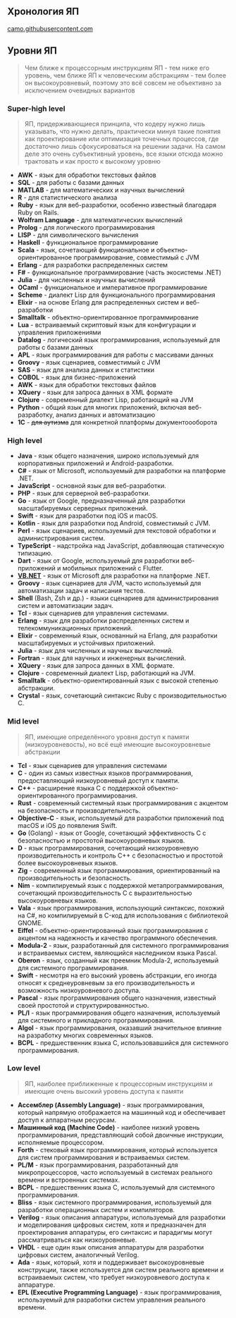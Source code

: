 ## Хронология ЯП

[camo.githubusercontent.com](https://camo.githubusercontent.com/8b19774f59ffb234864080fd95ea8ce17213ab04c87a540d46b4c68f8ef39aae/68747470733a2f2f7261776769746875622e636f6d2f73746572656f626f6f737465722f70726f6772616d6d696e672d6c616e6775616765732d67656e65616c6f676963616c2d747265652f67682d70616765732f696d672f6469616772616d2e737667)

## Уровни ЯП

> Чем ближе к процессорным инструкциям ЯП - тем ниже его уровень, чем ближе ЯП к человеческим абстракциям - тем более он высокоуровневый, поэтому это всё совсем не объективно за исключением очевидных вариантов
> 

### Super-high level

> ЯП, придерживающиеся принципа, что кодеру нужно лишь указывать, что нужно делать, практически минуя такие понятия как проектирование или оптимизация точечных процессов, где достаточно лишь сфокусироваться на решении задачи. На самом деле это очень субъективный уровень, все языки отсюда можно трактовать и как просто к высокому уровню
> 
- **AWK** - язык для обработки текстовых файлов
- **SQL** - для работы с базами данных
- **MATLAB** - для математических и научных вычислений
- **R** - для статистического анализа
- **Ruby** - язык для веб-разработки, особенно известный благодаря Ruby on Rails.
- **Wolfram Language** - для математических вычислений
- **Prolog** - для логического программирования
- **LISP** - для символического вычисления
- **Haskell** - функциональное программирование
- **Scala** - язык, сочетающий функциональное и объектно-ориентированное программирование, совместимый с JVM
- **Erlang** - для разработки распределенных систем
- **F#** - функциональное программирование (часть экосистемы .NET)
- **Julia** - для численных и научных вычислений
- **OCaml** - функциональное и императивное программирование
- **Scheme** - диалект Lisp для функционального программирования
- **Elixir** - на основе Erlang для распределенных систем и веб-разработки
- **Smalltalk** - объектно-ориентированное программирование
- **Lua** - встраиваемый скриптовый язык для конфигурации и управления приложениями
- **Datalog** - логический язык программирования, используемый для работы с базами данных
- **APL** - язык программирования для работы с массивами данных
- **Groovy** - язык сценариев, совместимый с JVM
- **SAS** - язык для анализа данных и статистики
- **COBOL** - язык для бизнес-приложений
- **AWK** - язык для обработки текстовых файлов
- **XQuery** - язык для запроса данных в XML формате
- **Clojure** - современный диалект Lisp, работающий на JVM
- **Python** - общий язык для многих приложений, включая веб-разработку, анализ данных и автоматизацию
- **1C** - ~~для аутизма~~ для конкретной платформы документоооборота

### High level

- **Java** - язык общего назначения, широко используемый для корпоративных приложений и Android-разработки.
- **C#** - язык от Microsoft, используемый для разработки на платформе .NET.
- **JavaScript** - основной язык для веб-разработки.
- **PHP** - язык для серверной веб-разработки.
- **Go** - язык от Google, предназначенный для разработки масштабируемых серверных приложений.
- **Swift** - язык для разработки под iOS и macOS.
- **Kotlin** - язык для разработки под Android, совместимый с JVM.
- **Perl** - язык сценариев, используемый для текстовой обработки и администрирования систем.
- **TypeScript** - надстройка над JavaScript, добавляющая статическую типизацию.
- **Dart** - язык от Google, используемый для разработки веб-приложений и мобильных приложений с Flutter.
- [**VB.NET**](http://vb.net/) - язык от Microsoft для разработки на платформе .NET.
- **Groovy** - язык сценариев для JVM, часто используемый для автоматизации задач и написания тестов.
- **Shell** (Bash, Zsh и др.) - языки сценариев для администрирования систем и автоматизации задач.
- **Tcl** - язык сценариев для управления системами.
- **Erlang** - язык для разработки распределенных систем и телекоммуникационных приложений.
- **Elixir** - современный язык, основанный на Erlang, для разработки масштабируемых и устойчивых приложений.
- **Julia** - язык для численных и научных вычислений.
- **Fortran** - язык для научных и инженерных вычислений.
- **XQuery** - язык для запроса данных в XML формате.
- **Clojure** - современный диалект Lisp, работающий на JVM.
- **Smalltalk** - объектно-ориентированный язык с высокой степенью абстракции.
- **Crystal** - язык, сочетающий синтаксис Ruby с производительностью C.

### Mid level

> ЯП, имеющие определённого уровня доступ к памяти (низкоуровневость), но всё ещё имеющие высокоуровневые абстракции
> 
- **Tcl** - язык сценариев для управления системами
- **C** - один из самых известных языков программирования, предоставляющий низкоуровневый доступ к памяти.
- **C++** - расширение языка C с поддержкой объектно-ориентированного программирования.
- **Rust** - современный системный язык программирования с акцентом на безопасность и производительность.
- **Objective-C** - язык, используемый для разработки приложений под macOS и iOS до появления Swift.
- **Go** (Golang) - язык от Google, сочетающий эффективность C с безопасностью и простотой высокоуровневых языков.
- **D** - язык программирования, сочетающий низкоуровневую производительность и контроль C++ с безопасностью и простотой более высокоуровневых языков.
- **Zig** - современный язык программирования, ориентированный на производительность и безопасность.
- **Nim** - компилируемый язык с поддержкой метапрограммирования, сочетающий производительность C с выразительностью высокоуровневых языков.
- **Vala** - язык программирования, использующий синтаксис, похожий на C#, но компилируемый в C-код для использования с библиотекой GNOME.
- **Eiffel** - объектно-ориентированный язык программирования с акцентом на надежность и качество программного обеспечения.
- **Modula-2** - язык, разработанный для системного программирования и встраиваемых систем, являющийся наследником языка Pascal.
- **Oberon** - язык, созданный как преемник Modula-2, используемый для системного программирования.
- **Swift** - несмотря на его высокий уровень абстракции, его иногда относят к среднеуровневым за его производительность и возможность низкоуровневого доступа.
- **Pascal** - язык программирования общего назначения, известный своей простотой и структурированностью.
- **PL/I** - язык программирования общего назначения, используемый для системного и прикладного программирования.
- **Algol** - язык программирования, оказавший значительное влияние на разработку многих современных языков.
- **BCPL** - предшественник языка C, использовавшийся для системного программирования.

### Low level

> ЯП, наиболее приближенные к процессорным инструкциям и имеющие очень высокий уровень доступа к памяти
> 
- **Ассемблер (Assembly Language)** - язык программирования, который напрямую отображается на машинный код и обеспечивает доступ к аппаратным ресурсам.
- **Машинный код (Machine Code)** - наиболее низкий уровень программирования, представляющий собой двоичные инструкции, исполняемые процессором.
- **Forth** - стековый язык программирования, который используется для систем программирования и встраиваемых систем.
- **PL/M** - язык программирования, разработанный для микропроцессоров, часто используемый в системах реального времени и встроенных системах.
- **BCPL** - предшественник языка C, используемый для системного программирования.
- **Bliss** - язык системного программирования, используемый для разработки операционных систем и компиляторов.
- **Verilog** - язык описания аппаратуры, используемый для разработки и моделирования цифровых систем, хотя и предназначен для проектирования аппаратуры, его синтаксис и парадигмы могут рассматриваться как низкоуровневые.
- **VHDL** - еще один язык описания аппаратуры для разработки цифровых систем, аналогичный Verilog.
- **Ada** - язык, который, хотя и поддерживает высокоуровневые конструкции, также используется для систем реального времени и встраиваемых систем, что требует низкоуровневого доступа к аппаратуре.
- **EPL (Executive Programming Language)** - язык программирования, используемый для разработки систем управления реального времени.